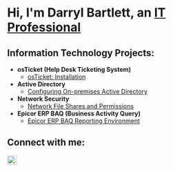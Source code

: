 <h1>Hi, I'm Darryl Bartlett, an <a href="https://linkedin.com/in/darrylbartlett">IT Professional</a></h1>

<h2>Information Technology Projects:</h2>

- <b>osTicket (Help Desk Ticketing System)</b>
  - [osTicket: Installation](https://github.com/darrylbartlett/osticket-install)
- <b>Active Directory</b>
  - [Configuring On-premises Active Directory](https://github.com/darrylbartlett/configure-ad)
- <b>Network Security</b>
  - [Network File Shares and Permissions](https://github.com/darrylbartlett/network-shares)
- <b>Epicor ERP BAQ (Business Activity Query)</b>
  - [Epicor ERP BAQ Reporting Environment](https://github.com/darrylbartlett/epicor-baq)

<h2>Connect with me:</h2>

[<img align="left" alt="Josh | LinkedIn" width="22px" src="https://cdn.jsdelivr.net/npm/simple-icons@v3/icons/linkedin.svg" />][linkedin]

[linkedin]: https://linkedin.com/in/darrylbartlett
